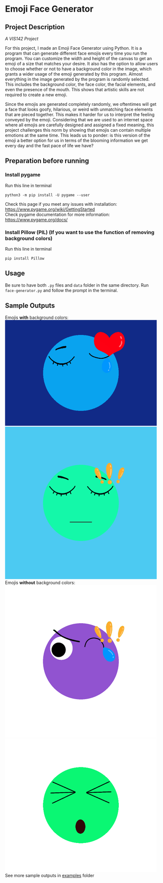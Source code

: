 # Emoji Face Generator
## Project Description
*A VIS142 Project* 

For this project, I made an Emoji Face Generator using Python. It is a program that can generate different face emojis every time you run the program. You can customize the width and height of the canvas to get an emoji of a size that matches your desire. It also has the option to allow users to choose whether or not to have a background color in the image, which grants a wider usage of the emoji generated by this program. Almost everything in the image generated by the program is randomly selected. This includes the background color, the face color, the facial elements, and even the presence of the mouth. This shows that artistic skills are not required to create a new emoji.

Since the emojis are generated completely randomly, we oftentimes will get a face that looks goofy, hilarious, or weird with unmatching face elements that are pieced together. This makes it harder for us to interpret the feeling conveyed by the emoji. Considering that we are used to an internet space where all emojis are carefully designed and assigned a fixed meaning, this project challenges this norm by showing that emojis can contain multiple emotions at the same time. This leads us to ponder: is this version of the emoji a better option for us in terms of the blooming information we get every day and the fast pace of life we have? 

## Preparation before running
### Install pygame
Run this line in terminal
```
python3 -m pip install -U pygame --user
```
Check this page if you meet any issues with installation: https://www.pygame.org/wiki/GettingStarted \
Check pygame documentation for more information: https://www.pygame.org/docs/

### Install Pillow (PIL) (If you want to use the function of removing background colors)
Run this line in terminal
```
pip install Pillow
```
## Usage
Be sure to have both `.py` files and `data` folder in the same directory. Run `face-generator.py` and follow the prompt in the terminal.

## Sample Outputs
Emojis **with** background colors: \
<img src="examples/face1.png" width="500px" /> \
<img src="examples/face3.png" width="500px" /> \
Emojis **without** background colors: \
<img src="examples/face_nobg3.png" width="500px" /> \
<img src="examples/face_nobg5.png" width="500px" /> \
See more sample outputs in [examples](https://github.com/number000000/EmojiGenerator/tree/master/examples) folder
